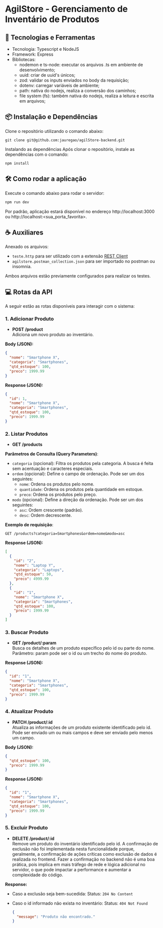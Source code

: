 # AgilStore - Gerenciamento de Inventário de Produtos
## 🚀 Tecnologias e Ferramentas
- Tecnologia: Typescript e NodeJS
- Framework: Express
- Bibliotecas:
  - nodemon e ts-node: executar os arquivos .ts em ambiente de desenvolvimento;
  - uuid: criar de uuid's únicos;
  - zod: validar os inputs enviados no body da requisição;
  - dotenv: carregar variáveis de ambiente;
  - path: nativa do nodejs, realiza a conversão dos caminhos;
  - file system (fs): também nativa do nodejs, realiza a leitura e escrita em arquivos;


## 📦 Instalação e Dependências
Clone o repositório utilizando o comando abaixo:
```
git clone git@github.com:jauregao/agilStore-backend.git
```
Instalando as dependências
Após clonar o repositório, instale as dependências com o comando:

```
npm install
```

## 🛠️ Como rodar a aplicação
Execute o comando abaixo para rodar o servidor:

```bash
npm run dev
```

Por padrão, aplicação estará disponível no endereço http://localhost:3000 ou http://localhost:<sua_porta_favorita>.

## ☕ Auxiliares

Anexado os arquivos:
 - `teste.http` para ser utilizado com a extensão [REST Client](https://marketplace.visualstudio.com/items?itemName=humao.rest-client)
 - `agilstore.postman_collection.json` para ser importado no postman ou insomnia.

 Ambos arquivos estão previamente configurados para realizar os testes.

## 💻 Rotas da API
A seguir estão as rotas disponíveis para interagir com o sistema:

### **1. Adicionar Produto**

  - **POST /product**  
  Adiciona um novo produto ao inventário.

  **Body (JSON):**
  ```json
  {
    "nome": "Smartphone X",
    "categoria": "Smartphones",
    "qtd_estoque": 100,
    "preco": 1999.99
  }
  ```

  **Response (JSON):**
  ```json
  { 
    "id": 1,
    "nome": "Smartphone X",
    "categoria": "Smartphones",
    "qtd_estoque": 100,
    "preco": 1999.99
  }
  ```

### **2. Listar Produtos**
  - **GET /products**  

 **Parâmetros de Consulta (Query Parameters)**:
  - `categoria` (opcional): Filtra os produtos pela categoria. A busca é feita sem acentuação e caracteres especiais.
  - `ordem` (opcional): Define o campo de ordenação. Pode ser um dos seguintes:
    - `nome`: Ordena os produtos pelo nome.
    - `quantidade`: Ordena os produtos pela quantidade em estoque.
    - `preco`: Ordena os produtos pelo preço.
  - `modo` (opcional): Define a direção da ordenação. Pode ser um dos seguintes:
    - `asc`: Ordem crescente (padrão).
    - `desc`: Ordem decrescente.

  **Exemplo de requisição**:

```
GET /products?categoria=Smartphones&ordem=nome&modo=asc
```

  **Response (JSON):**
  ```json
  [
    {
      "id": "2",
      "nome": "Laptop Y",
      "categoria": "Laptops",
      "qtd_estoque": 50,
      "preco": 4999.99
    },
    {
      "id": "1",
      "nome": "Smartphone X",
      "categoria": "Smartphones",
      "qtd_estoque": 100,
      "preco": 1999.99
    }
  ]
  ```

### **3. Buscar Produto**

  - **GET /product/:param**  
  Busca os detalhes de um produto específico pelo id ou parte do nome.
  Parâmetro: param pode ser o id ou um trecho do nome do produto.


  **Response (JSON):**
  ```json
  {
    "id": "1",
    "nome": "Smartphone X",
    "categoria": "Smartphones",
    "qtd_estoque": 100,
    "preco": 1999.99
  }
  ```

### **4. Atualizar Produto**

  - **PATCH /product/:id**  
  Atualiza as informações de um produto existente identificado pelo id. Pode ser enviado um ou mais campos e deve ser enviado pelo menos um campo.

  **Body (JSON):**
  ```json
  {
    "qtd_estoque": 100,
    "preco": 1999.99
  }
  ```

  **Response (JSON):**
  ```json
  {
    "id": "1",
    "nome": "Smartphone X",
    "categoria": "Smartphones",
    "qtd_estoque": 100,
    "preco": 1999.99
  }
  ```

  ### **5. Excluir Produto**

  - **DELETE /product/:id**  
  Remove um produto do inventário identificado pelo id.
  A confirmação de exclusão não foi implementada nesta funcionalidade porque, geralmente, a confirmação de ações críticas como exclusão de dados é realizada no frontend. Fazer a confirmação no backend não é uma boa prática, pois implica em mais tráfego de rede e lógica adicional no servidor, o que pode impactar a performance e aumentar a complexidade do código.

  **Response:**
  - Caso a exclusão seja bem-sucedida:
    Status: `204 No Content`
  
  - Caso o id informado não exista no inventário:
    Status: `404 Not Found`
    ```json
    {
      "message": "Produto não encontrado."
    }
    ```